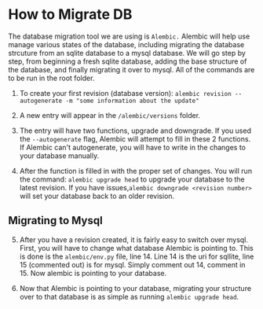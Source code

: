 # How to Migrate DB

The database migration tool we are using is `Alembic.` Alembic will help use manage various states of the database, including migrating the database strcuture from an sqlite database to a mysql database. We will go step by step, from beginning a fresh sqlite database, adding the base structure of the database, and finally migrating it over to mysql. All of the commands are to be run in the root folder. 

1. To create your first revision (database version): `alembic revision --autogenerate -m "some information about the update"`

2. A new entry will appear in the `/alembic/versions` folder.

3. The entry will have two functions, upgrade and downgrade. If you used the `--autogenerate` flag, Alembic will attempt to fill in these 2 functions. If Alembic can't autogenerate, you will have to write in the changes to your database manually. 

4. After the function is filled in with the proper set of changes. You will run the command: `alembic upgrade head` to upgrade your database to the latest revision. If you have issues,`alembic downgrade <revision number>` will set your database back to an older revision.


## Migrating to Mysql

5. After you have a revision created, it is fairly easy to switch over mysql. First, you will have to change what database Alembic is pointing to. This is done is the `alembic/env.py` file, line 14. Line 14 is the uri for sqllite, line 15 (commented out) is for mysql. Simply comment out 14, comment in 15. Now alembic is pointing to your database. 

6. Now that Alembic is pointing to your database, migrating your structure over to that database is as simple as running `alembic upgrade head`.




